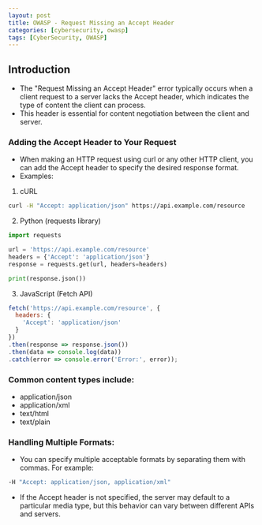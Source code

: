 ```yaml
---
layout: post
title: OWASP - Request Missing an Accept Header
categories: [cybersecurity, owasp]
tags: [CyberSecurity, OWASP]
---
```


## Introduction
- The "Request Missing an Accept Header" error typically occurs when a client request to a server lacks the Accept header, which indicates the type of content the client can process. 
- This header is essential for content negotiation between the client and server.

### Adding the Accept Header to Your Request
- When making an HTTP request using curl or any other HTTP client, you can add the Accept header to specify the desired response format.
- Examples:

1. cURL
```bash
curl -H "Accept: application/json" https://api.example.com/resource
```

2. Python (requests library)
```python
import requests

url = 'https://api.example.com/resource'
headers = {'Accept': 'application/json'}
response = requests.get(url, headers=headers)

print(response.json())
```

3. JavaScript (Fetch API)
```javascript
fetch('https://api.example.com/resource', {
  headers: {
    'Accept': 'application/json'
  }
})
.then(response => response.json())
.then(data => console.log(data))
.catch(error => console.error('Error:', error));
```

### Common content types include:
- application/json
- application/xml
- text/html
- text/plain

### Handling Multiple Formats:
- You can specify multiple acceptable formats by separating them with commas. For example:
```sh
-H "Accept: application/json, application/xml"
```
- If the Accept header is not specified, the server may default to a particular media type, but this behavior can vary between different APIs and servers.